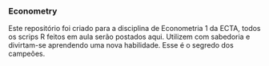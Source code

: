 ### Econometry

Este repositório foi criado para a disciplina de Econometria 1 da ECTA, todos os scrips R feitos em aula serão postados aqui. 
Utilizem com sabedoria e divirtam-se aprendendo uma nova habilidade. Esse é o segredo dos campeões.


